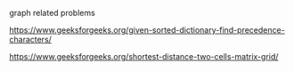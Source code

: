 graph related problems

https://www.geeksforgeeks.org/given-sorted-dictionary-find-precedence-characters/

https://www.geeksforgeeks.org/shortest-distance-two-cells-matrix-grid/
